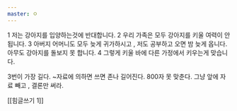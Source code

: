 ```yaml
---
master: ㅇ
---
```


1 저는 강아지를 입양하는것에 반대합니다.
2 우리 가족은 모두 강아지를 키울 여력이 안 됩니다.
3 아버지 어머니도 모두 늦게 귀가하시고 , 저도 공부하고 오면 밤 늦게 옵니다. 아무도 강아지를 돌보지 못 합니다.
4 그렇게 키울 바에 다른 가정에서 키우는게 맞습니다. 




3번이 가장 길다.
~자료에 의하면 쓰면 존나 길어진다. 800자 못 맞춘다.
그냥 앞에 자료 빼고 , 결론만 써라.


[[힘글쓰기 1]]


